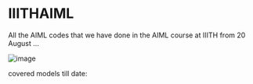 # IIITHAIML
All the AIML codes that we have done in the AIML course at IIITH from 20 August ...

![image](https://github.com/hydracsnova13/IIITHAIML/assets/142716610/3c061c64-aa33-4372-ad59-4d9bb83a98c2)

covered models till date:

